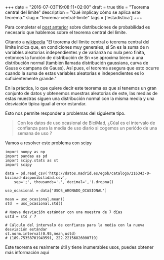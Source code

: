 +++
date = "2016-07-03T19:08:11+02:00"
draft = true
title = "Teorema central del límite"
description = "Qué implicay cómo se aplica este teorema."
slug = "teorema-central-limite"
tags = ['estadística']
+++

Para completar el [post anterior](post/distribuciones-probabilidad-scipy) sobre distribuciones de probabilidad es necesario que hablemos sobre el teorema central del límite.

Citando a [wikipedia](https://es.wikipedia.org/wiki/Teorema_del_l%C3%ADmite_central) "El teorema del límite central o teorema central del límite indica que, en condiciones muy generales, si Sn es la suma de n variables aleatorias independientes y de varianza no nula pero finita, entonces la función de distribución de Sn «se aproxima bien» a una distribución normal (también llamada distribución gaussiana, curva de Gauss o campana de Gauss). Así pues, el teorema asegura que esto ocurre cuando la suma de estas variables aleatorias e independientes es lo suficientemente grande."

En la práctica, lo que quiere decir este teorema es que si tenemos un gran conjunto de datos y obtenemos muestras aleatorias de este, las medias de estas muestras siguen una distribución normal con la misma media y una desviación típica igual al error estandar.

Esto nos permite responder a problemas del siguiente tipo.

> Con los datos de uso ocasional de BiciMad, ¿Cúal es el intervalo de confianza para la media de uso diario si cogemos un periódo de una semana de uso ?

Vamos a resolver este problema con scipy

```pyt
import numpy as np
import pandas as pd
import scipy.stats as st
import scipy

data = pd.read_csv('http://datos.madrid.es/egob/catalogo/216343-0-bicimad-disponibilidad.csv',
    sep=';', thousands='.', decimal=',').dropna()

uso_ocasional = data['USOS_ABONADO_OCASIONAL']

mean = uso_ocasional.mean()
std  = uso_ocasional.std()

# Nueva desviación estándar con una muestra de 7 días
ustd = std / 7

# Cálculo del intervalo de confianza para la media con la nueva desviación estándar
st.norm.interval(0.95,mean,ustd)
# (189.75358701949591, 222.22156826000719)

```

Este teorema es realmente útil y tiene inumerables usos, puedes obtener más información aquí

